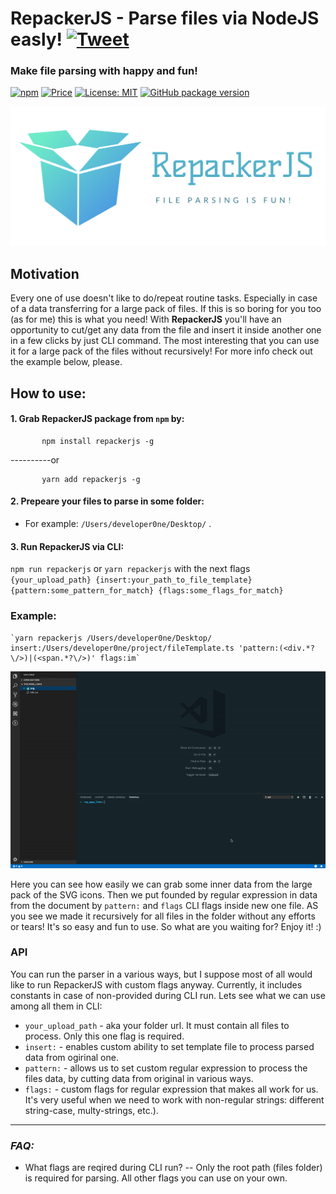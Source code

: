 # RepackerJS - Parse files via NodeJS easly!  [![Tweet](https://img.shields.io/twitter/url/http/shields.io.svg?style=social)](https://twitter.com/intent/tweet?text=See&url=https://github.com/BiosBoy/coconat&via=svyat770&hashtags=js,jsx,pareser,RepackerJS,html,css)
### Make file parsing with happy and fun!

[![npm](https://badgen.net/npm/v/repackerjs)](https://www.npmjs.com/package/repackerjs)
[![Price](https://img.shields.io/badge/price-FREE-purple.svg)](https://github.com/BiosBoy/coconat/blob/master/LICENSE)
[![License: MIT](https://img.shields.io/badge/license-MIT-yellow.svg)](https://github.com/BiosBoy/coconat/blob/master/LICENSE)
[![GitHub package version](https://img.shields.io/badge/version-1.1.8-green.svg)](https://github.com/BiosBoy/coconat)

![logo_image](https://raw.githubusercontent.com/BiosBoy/RepackerJS/master/logo.png)


## Motivation
 Every one of use doesn't like to do/repeat routine tasks. Especially in case of a data transferring for a large pack of files. If this is so boring for you too (as for me) this is what you need! With **RepackerJS** you'll have an opportunity to cut/get any data from the file and insert it inside another one in a few clicks by just CLI command. The most interesting that you can use it for a large pack of the files without recursively! For more info check out the example below, please.

## How to use:
  #### 1. Grab RepackerJS package from `npm` by:
  ```
         npm install repackerjs -g
  ``` 
   ----------or 
  ```
         yarn add repackerjs -g
  ```
  #### 2. Prepeare your files to parse in some folder: 
   - For example: `/Users/developer0ne/Desktop/` .
  #### 3. Run RepackerJS via CLI:
  `npm run repackerjs` or `yarn repackerjs` with the next flags `{your_upload_path} {insert:your_path_to_file_template} {pattern:some_pattern_for_match} {flags:some_flags_for_match}`

  ### Example:
    `yarn repackerjs /Users/developer0ne/Desktop/ insert:/Users/developer0ne/project/fileTemplate.ts 'pattern:(<div.*?\/>)|(<span.*?\/>)' flags:im`
    
![RepackerJS Example](https://raw.githubusercontent.com/BiosBoy/RepackerJS/master/Exemple.gif)

Here you can see how easily we can grab some inner data from the large pack of the SVG icons. Then we put founded by regular expression in data from the document by `pattern:` and `flags` CLI flags inside new one file. AS you see we made it recursively for all files in the folder without any efforts or tears! It's so easy and fun to use. So what are you waiting for? Enjoy it! :)

### API
  
You can run the parser in a various ways, but I suppose most of all would like to run RepackerJS with custom flags anyway. Currently, it includes constants in case of non-provided during CLI run. Lets see what we can use among all them in CLI:
  - `your_upload_path` - aka your folder url. It must contain all files to process. Only this one flag is required.  
  - `insert:` - enables custom ability to set template file to process parsed data from ogirinal one.
  - `pattern:` - allows us to set custom regular expression to process the files data, by cutting data from original in various ways.
  - `flags:` - custom flags for regular expression that makes all work for us. It's very useful when we need to work with non-regular strings: different string-case, multy-strings, etc.). 
   ----
  ### *FAQ:*
   - What flags are reqired during CLI run?
   -- Only the root path (files folder) is required for parsing. All other flags you can use on your own.
